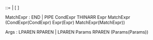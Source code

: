 <expr> ::=
| <expr> [ <nat> ]

MatchExpr : END
| PIPE CondExpr THINARR Expr MatchExpr (CondExpr(CondExpr) Expr(Expr) MatchExpr(MatchExpr))

Args : LPAREN RPAREN
| LPAREN Params RPAREN (Params(Params))
